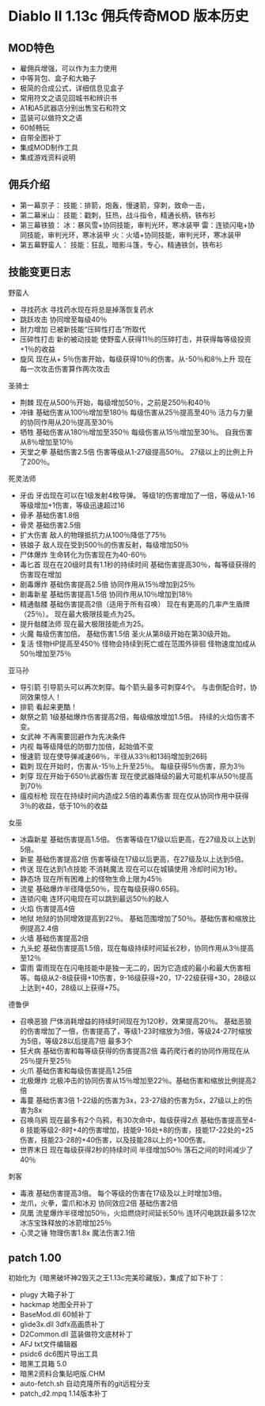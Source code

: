﻿# Diablo II 1.13c 佣兵传奇MOD 版本历史

## MOD特色
- 雇佣兵增强，可以作为主力使用
- 中等背包、盒子和大箱子
- 极简的合成公式，详细信息见盒子
- 常用符文之语见回城书和辨识书
- A1和A5武器店分别出售宝石和符文
- 蓝装可以做符文之语
- 60帧畅玩
- 自带全图补丁
- 集成MOD制作工具
- 集成游戏资料说明

## 佣兵介绍
- 第一幕京子：
  技能：排箭，炮轰，慢速箭，穿刺，致命一击，
- 第二幕米山：
  技能：戳刺，狂热，战斗指令，精通长柄，铁布衫
- 第三幕铁狼：
  冰：暴风雪+协同技能，审判光环，寒冰装甲
  雷：连锁闪电+协同技能，审判光环，寒冰装甲
  火：火墙+协同技能，审判光环，寒冰装甲
- 第五幕野蛮人：
  技能：狂乱，暗影斗篷，专心，精通铁剑，铁布衫

## 技能变更日志
野蛮人
- 寻找药水
  寻找药水现在将总是掉落恢复药水
- 跳跃攻击
  协同增至每级40％
- 耐力增加
  已被新技能“压碎性打击”所取代
- 压碎性打击
  新的被动技能
  使野蛮人获得11％的压碎打击，并获得每等级投资 +1％的收益
- 旋风
  现在从+ 5％伤害开始，每级获得10％的伤害。从-50％和8％上升
  现在每一次攻击伤害算作两次攻击

圣骑士
- 荆棘
  现在从500％开始，每级增加50％，之前是250％和40％
- 冲锋
  基础伤害从100％增加至180％
  每级伤害从25％提高至40％
  活力与力量的协同作用从20％提高至30％
- 牺牲
  基础伤害从180％增加至350％
  每级伤害从15％增加至30％。
  自我伤害从8％增加至10％
- 天堂之拳
  基础伤害2.5倍
  伤害等级从1-27级提高50％。 27级以上的比例上升了200％。

死灵法师
- 牙齿
  牙齿现在可以在1级发射4枚导弹。
  等级1的伤害增加了一倍，等级从1-16等级增加+1伤害，等级迅速超过16
- 骨矛
  基础伤害1.8倍
- 骨灵
  基础伤害2.5倍
- 扩大伤害
  敌人的物理抵抗力从100％降低了75％
- 铁娘子
  敌人现在受到500％的伤害反射，每级增加50％
- 尸体爆炸
  生命转化为伤害现在为40-60％
- 毒匕首
  现在在20级时具有1.1秒的持续时间
  基础伤害提高30％，每等级获得的伤害现在增加
- 剧毒爆炸
  基础伤害提高2.5倍
  协同作用从15％增加到25％
- 剧毒新星
  基础伤害提高1.5倍
  协同作用从10％增加到18％
- 精通骷髅
  基础伤害提高2倍（适用于所有召唤）
  现在有更高的几率产生盾牌（25％）。
  现在最大极限技能点为25。
- 提升骷髅法师
  现在最大极限技能点为25。
- 火魔
  每级伤害加倍。
  基础伤害1.5倍
  圣火从第8级开始在第30级开始。
- 复活
  怪物HP提高至450％
  怪物会持续到死亡或在范围外徘徊
  怪物速度加成从50％增加至75％

亚马孙
- 导引箭
  引导箭头可以再次刺穿。每个箭头最多可刺穿4个。
  与击倒配合时，协同效果惊人！
- 排箭
  看起来更酷！
- 献祭之箭
  1级基础爆炸伤害提高2倍，每级缩放增加1.5倍。
  持续的火焰伤害不变。
- 女武神
  不再需要回避作为先决条件
- 内视
  每等级降低的防御力加倍，起始值不变
- 慢速箭
  现在使导弹减速66％，半径从33％和13码增加到26码
- 戳刺
  现在开始时，伤害从-15％上升至25％。
  每级获得5％伤害，原为3％
- 刺穿
  现在开始于650％武器伤害
  现在使武器降级的最大可能机率从50％提高到70％
- 瘟疫标枪
  现在在持续时间内造成2.5倍的毒素伤害
  现在仅从协同作用中获得3％的收益，低于10％的收益

女巫
- 冰霜新星
  基础伤害提高1.5倍。
  伤害等级在17级以后更高，在27级及以上达到5倍。
- 新星
  基础伤害提高2倍
  伤害等级在17级以后更高，在27级及以上达到5倍。
- 传送
  现在达到1点技能
  不消耗魔法
  现在可以在城镇使用
  冷却时间为1秒。
- 静态场
  现在所有困难上的怪物生命上限为45％
- 流星
  基础爆炸半径降低50％，现在每级获得0.65码。
- 连锁闪电
  连环闪电现在可以跳到最远50％的敌人
- 火焰
  伤害提高4倍
- 地狱
  地狱的协同增效提高到22％。
  基础范围增加了50％。基础伤害和缩放比例提高2.4倍
- 火墙
  基础伤害提高2倍
- 九头蛇
  基础伤害提高1.5倍，现在每级持续时间延长2秒，协同作用从3％提高至12％
- 雷雨
  雷雨现在在闪电技能中是独一无二的，因为它造成的最小和最大伤害相等。每级从2-8级获得+10伤害，9-16级获得+20，17-22级获得+30，28级以上达到+40，28级以上获得+75。

德鲁伊
- 召唤恶狼
  尸体消耗增益的持续时间现在为120秒，效果提高20％。
  基础恶狼的伤害增加了一倍，伤害提高了，等级1-23时缩放为3倍，等级24-27时缩放为5倍，等级28以后提高7倍
  最多3个
- 狂犬病
  基础伤害和每等级获得的伤害提高2倍
  毒药爬行者的协同作用现在从25％提升至25％
- 火爪
  基础伤害和每级伤害提高1.25倍
- 北极爆炸
  北极冲击的协同伤害从15％增加至22％。基础伤害和缩放比例提高2倍
- 毒蔓
  基础伤害3倍
  1-22级的伤害为3x，23-27级的伤害为5x，27级以上的伤害为8x
- 召唤乌鸦
  现在最多有2个乌鸦，有30次命中，每级获得2点
  基础伤害提高至4-8
  技能等级2-8时+4的伤害增加，技能9-16处+8的伤害，技能17-22处的+25伤害，技能23-28的+40伤害，以及技能28以上的+100伤害。
- 世界末日
  现在每级获得2秒的持续时间
  半径增加50％
  落石之间的时间减少了40％

刺客
- 毒液
  基础伤害提高3倍。
  每个等级的伤害在17级及以上时增加3倍。
- 龙爪，火拳，雷爪和冰刃
  协同效应2倍
  基础伤害2倍
- 凤凰
  流星爆炸半径增加50％，火焰燃烧时间延长50％
  连环闪电跳跃最多12次
  冰冻宝珠释放的冰箭增加25％
- 心灵之锤
  物理伤害1.8x
  魔法伤害2.1倍

## patch 1.00
初始化为《暗黑破坏神2毁灭之王1.13c完美珍藏版》，集成了如下补丁：
- plugy 大箱子补丁
- hackmap 地图全开补丁
- BaseMod.dll 60帧补丁
- glide3x.dll 3dfx高画质补丁
- D2Common.dll 蓝装做符文底材补丁
- AFJ txt文件编辑器
- psidc6 dc6图片导出工具
- 暗黑工具箱 5.0
- 暗黑2资料合集贴吧版.CHM
- auto-fetch.sh 自动克隆所有的git远程分支
- patch_d2.mpq 1.14版本补丁
